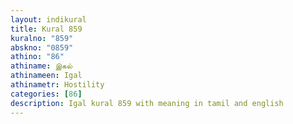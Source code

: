```yaml
---
layout: indikural
title: Kural 859
kuralno: "859"
abskno: "0859"
athino: "86"
athiname: இகல்
athinameen: Igal
athinametr: Hostility
categories: [86]
description: Igal kural 859 with meaning in tamil and english 
---
```


